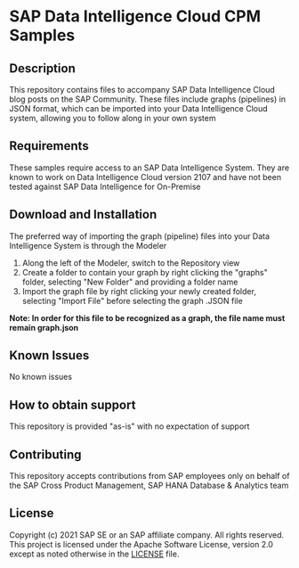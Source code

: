 # SAP Data Intelligence Cloud CPM Samples

## Description
This repository contains files to accompany SAP Data Intelligence Cloud blog posts on the SAP Community. These files include graphs (pipelines) in JSON format, which can be imported into your Data Intelligence Cloud system, allowing you to follow along in your own system

## Requirements
These samples require access to an SAP Data Intelligence System. They are known to work on Data Intelligence Cloud version 2107 and have not been tested against SAP Data Intelligence for On-Premise

## Download and Installation
The preferred way of importing the graph (pipeline) files into your Data Intelligence System is through the Modeler

1. Along the left of the Modeler, switch to the Repository view
2. Create a folder to contain your graph by right clicking the "graphs" folder, selecting "New Folder" and providing a folder name
3. Import the graph file by right clicking your newly created folder, selecting "Import File" before selecting the graph .JSON file

**Note: In order for this file to be recognized as a graph, the file name must remain graph.json**

## Known Issues
No known issues

## How to obtain support
This repository is provided "as-is" with no expectation of support

## Contributing
This repository accepts contributions from SAP employees only on behalf of the SAP Cross Product Management, SAP HANA Database & Analytics team

## License
Copyright (c) 2021 SAP SE or an SAP affiliate company. All rights reserved. This project is licensed under the Apache Software License, version 2.0 except as noted otherwise in the [LICENSE](LICENSES/Apache-2.0.txt) file.
